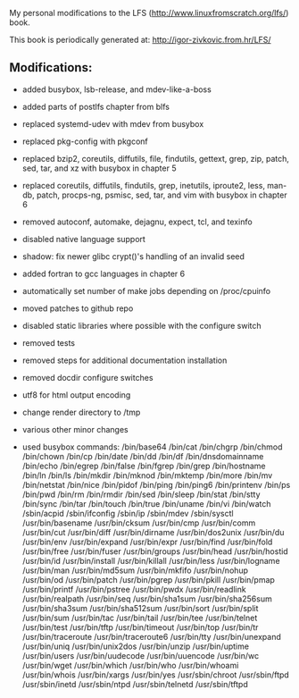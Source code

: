 My personal modifications to the LFS (http://www.linuxfromscratch.org/lfs/) book.

This book is periodically generated at: http://igor-zivkovic.from.hr/LFS/

## Modifications:
* added busybox, lsb-release, and mdev-like-a-boss
* added parts of postlfs chapter from blfs
* replaced systemd-udev with mdev from busybox
* replaced pkg-config with pkgconf
* replaced bzip2, coreutils, diffutils, file, findutils, gettext, grep, zip,
  patch, sed, tar, and xz with busybox in chapter 5
* replaced coreutils, diffutils, findutils, grep, inetutils, iproute2, less,
  man-db, patch, procps-ng, psmisc, sed, tar, and vim with busybox in chapter 6
* removed autoconf, automake, dejagnu, expect, tcl, and texinfo
* disabled native language support
* shadow: fix newer glibc crypt()'s handling of an invalid seed
* added fortran to gcc languages in chapter 6
* automatically set number of make jobs depending on /proc/cpuinfo
* moved patches to github repo
* disabled static libraries where possible with the configure switch
* removed tests
* removed steps for additional documentation installation
* removed docdir configure switches
* utf8 for html output encoding
* change render directory to /tmp
* various other minor changes

* used busybox commands:
    /bin/base64
    /bin/cat
    /bin/chgrp
    /bin/chmod
    /bin/chown
    /bin/cp
    /bin/date
    /bin/dd
    /bin/df
    /bin/dnsdomainname
    /bin/echo
    /bin/egrep
    /bin/false
    /bin/fgrep
    /bin/grep
    /bin/hostname
    /bin/ln
    /bin/ls
    /bin/mkdir
    /bin/mknod
    /bin/mktemp
    /bin/more
    /bin/mv
    /bin/netstat
    /bin/nice
    /bin/pidof
    /bin/ping
    /bin/ping6
    /bin/printenv
    /bin/ps
    /bin/pwd
    /bin/rm
    /bin/rmdir
    /bin/sed
    /bin/sleep
    /bin/stat
    /bin/stty
    /bin/sync
    /bin/tar
    /bin/touch
    /bin/true
    /bin/uname
    /bin/vi
    /bin/watch
    /sbin/acpid
    /sbin/ifconfig
    /sbin/ip
    /sbin/mdev
    /sbin/sysctl
    /usr/bin/basename
    /usr/bin/cksum
    /usr/bin/cmp
    /usr/bin/comm
    /usr/bin/cut
    /usr/bin/diff
    /usr/bin/dirname
    /usr/bin/dos2unix
    /usr/bin/du
    /usr/bin/env
    /usr/bin/expand
    /usr/bin/expr
    /usr/bin/find
    /usr/bin/fold
    /usr/bin/free
    /usr/bin/fuser
    /usr/bin/groups
    /usr/bin/head
    /usr/bin/hostid
    /usr/bin/id
    /usr/bin/install
    /usr/bin/killall
    /usr/bin/less
    /usr/bin/logname
    /usr/bin/man
    /usr/bin/md5sum
    /usr/bin/mkfifo
    /usr/bin/nohup
    /usr/bin/od
    /usr/bin/patch
    /usr/bin/pgrep
    /usr/bin/pkill
    /usr/bin/pmap
    /usr/bin/printf
    /usr/bin/pstree
    /usr/bin/pwdx
    /usr/bin/readlink
    /usr/bin/realpath
    /usr/bin/seq
    /usr/bin/sha1sum
    /usr/bin/sha256sum
    /usr/bin/sha3sum
    /usr/bin/sha512sum
    /usr/bin/sort
    /usr/bin/split
    /usr/bin/sum
    /usr/bin/tac
    /usr/bin/tail
    /usr/bin/tee
    /usr/bin/telnet
    /usr/bin/test
    /usr/bin/tftp
    /usr/bin/timeout
    /usr/bin/top
    /usr/bin/tr
    /usr/bin/traceroute
    /usr/bin/traceroute6
    /usr/bin/tty
    /usr/bin/unexpand
    /usr/bin/uniq
    /usr/bin/unix2dos
    /usr/bin/unzip
    /usr/bin/uptime
    /usr/bin/users
    /usr/bin/uudecode
    /usr/bin/uuencode
    /usr/bin/wc
    /usr/bin/wget
    /usr/bin/which
    /usr/bin/who
    /usr/bin/whoami
    /usr/bin/whois
    /usr/bin/xargs
    /usr/bin/yes
    /usr/sbin/chroot
    /usr/sbin/ftpd
    /usr/sbin/inetd
    /usr/sbin/ntpd
    /usr/sbin/telnetd
    /usr/sbin/tftpd
